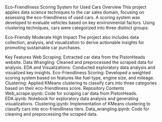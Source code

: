 Eco-Friendliness Scoring System for Used Cars
Overview
This project applies data science techniques to the car sales domain, focusing on assessing the eco-friendliness of used cars. A scoring system was developed to evaluate vehicles based on key environmental factors. Using clustering techniques, cars were categorized into three distinct groups:

Eco-Friendly
Moderate
High Impact
The project also includes data collection, analysis, and visualization to derive actionable insights for promoting sustainable car purchases.

Key Features
Web Scraping: Extracted car data from the PistonHeads website.
Data Wrangling: Cleaned and preprocessed the scraped data for analysis.
EDA and Visualizations: Conducted exploratory data analysis and visualized key insights.
Eco-Friendliness Scoring: Developed a weighted scoring system based on features like fuel type, engine size, and mileage.
Clustering: Applied KMeans clustering to classify cars into three categories based on their eco-friendliness score.
Repository Contents
Web_scrape.ipynb: Code for scraping car data from PistonHeads.
EDA.ipynb: Notebook for exploratory data analysis and generating visualizations.
Clustering.ipynb: Implementation of KMeans clustering to classify cars into eco-friendliness tiers.
Data_wrangling.ipynb: Code for cleaning and preprocessing the scraped data.
